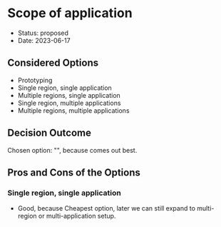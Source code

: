 # Scope of application

* Status: proposed
* Date: 2023-06-17

## Considered Options

* Prototyping
* Single region, single application
* Multiple regions, single application
* Single region, multiple applications
* Multiple regions, multiple applications

## Decision Outcome

Chosen option: "", because comes out best.

## Pros and Cons of the Options

### Single region, single application

* Good, because Cheapest option, later we can still expand to multi-region or multi-application setup.
